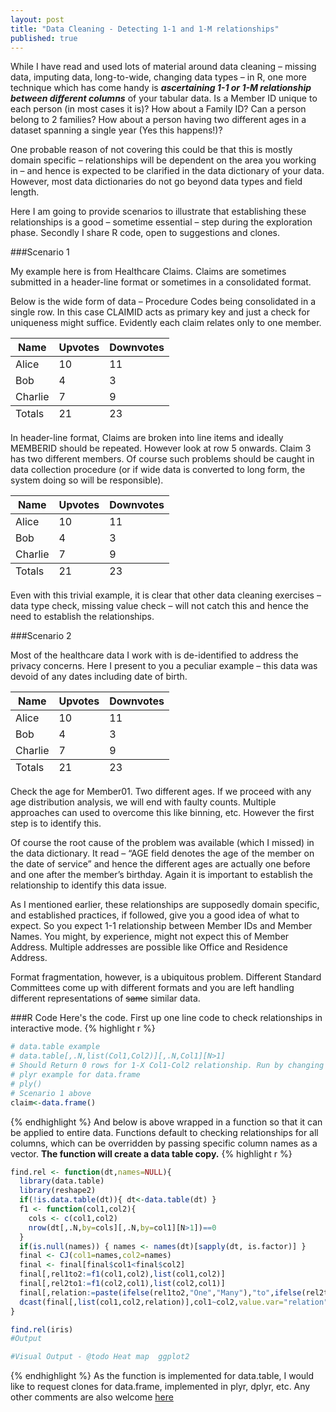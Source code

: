 ```yaml
---
layout: post
title: "Data Cleaning - Detecting 1-1 and 1-M relationships"
published: true
---
```


While I have read and used lots of material around data cleaning – missing data, imputing data, long-to-wide, changing data types – in R, one more technique which has come handy is **_ascertaining 1-1 or 1-M relationship between different columns_** of your tabular data. Is a Member ID unique to each person (in most cases it is)? How about a Family ID? Can a person belong to 2 families? How about a person having two different ages in a dataset spanning a single year (Yes this happens!)?

One probable reason of not covering this could be that this is mostly domain specific – relationships will be dependent on the area you working in – and hence is expected to be clarified in the data dictionary of your data. However, most data dictionaries do not go beyond data types and field length.

Here I am going to provide scenarios to illustrate that establishing these relationships is a good – sometime essential – step during the exploration phase. Secondly I share R code, open to suggestions and clones.

###Scenario 1

My example here is from Healthcare Claims. Claims are sometimes submitted in a header-line format or sometimes in a consolidated format.

Below is the wide form of data – Procedure Codes being consolidated in a single row. In this case CLAIMID acts as primary key and just a check for uniqueness might suffice. Evidently each claim relates only to one member.

<table>
  <thead>
    <tr>
      <th>Name</th>
      <th>Upvotes</th>
      <th>Downvotes</th>
    </tr>
  </thead>
  <tfoot>
    <tr>
      <td>Totals</td>
      <td>21</td>
      <td>23</td>
    </tr>
  </tfoot>
  <tbody>
    <tr>
      <td>Alice</td>
      <td>10</td>
      <td>11</td>
    </tr>
    <tr>
      <td>Bob</td>
      <td>4</td>
      <td>3</td>
    </tr>
    <tr>
      <td>Charlie</td>
      <td>7</td>
      <td>9</td>
    </tr>
  </tbody>
</table>

In header-line format, Claims are broken into line items and ideally MEMBERID should be repeated. However look at row 5 onwards. Claim 3 has two different members. Of course such problems should be caught in data collection procedure (or if wide data is converted to long form, the system doing so will be responsible). 

<table>
  <thead>
    <tr>
      <th>Name</th>
      <th>Upvotes</th>
      <th>Downvotes</th>
    </tr>
  </thead>
  <tfoot>
    <tr>
      <td>Totals</td>
      <td>21</td>
      <td>23</td>
    </tr>
  </tfoot>
  <tbody>
    <tr>
      <td>Alice</td>
      <td>10</td>
      <td>11</td>
    </tr>
    <tr>
      <td>Bob</td>
      <td>4</td>
      <td>3</td>
    </tr>
    <tr>
      <td>Charlie</td>
      <td>7</td>
      <td>9</td>
    </tr>
  </tbody>
</table>

Even with this trivial example, it is clear that other data cleaning exercises – data type check, missing value check – will not catch this and hence the need to establish the relationships.

###Scenario 2

Most of the healthcare data I work with is de-identified to address the privacy concerns. Here I present to you a peculiar example – this data was devoid of any dates including date of birth.

<table>
  <thead>
    <tr>
      <th>Name</th>
      <th>Upvotes</th>
      <th>Downvotes</th>
    </tr>
  </thead>
  <tfoot>
    <tr>
      <td>Totals</td>
      <td>21</td>
      <td>23</td>
    </tr>
  </tfoot>
  <tbody>
    <tr>
      <td>Alice</td>
      <td>10</td>
      <td>11</td>
    </tr>
    <tr>
      <td>Bob</td>
      <td>4</td>
      <td>3</td>
    </tr>
    <tr>
      <td>Charlie</td>
      <td>7</td>
      <td>9</td>
    </tr>
  </tbody>
</table>

Check the age for Member01. Two different ages. If we proceed with any age distribution analysis, we will end with faulty counts. Multiple approaches can used to overcome this like binning, etc. However the first step is to identify this. 

Of course the root cause of the problem was available (which I missed) in the data dictionary. It read – “AGE field denotes the age of the member on the date of service” and hence the different ages are actually one before and one after the member’s birthday. Again it is important to establish the relationship to identify this data issue.

As I mentioned earlier, these relationships are supposedly domain specific, and established practices, if followed, give you a good idea of what to expect. So you expect 1-1 relationship between Member IDs and Member Names. You might, by experience, might not expect this of Member Address. Multiple addresses are possible like Office and Residence Address.

Format fragmentation, however, is a ubiquitous problem. Different Standard Committees come up with different formats and you are left handling different representations of ~~same~~ similar data.

###R Code
Here's the code. First up one line code to check relationships in interactive mode.
{% highlight r %}
```R
# data.table example
# data.table[,.N,list(Col1,Col2)][,.N,Col1][N>1]
# Should Return 0 rows for 1-X Col1-Col2 relationship. Run by changing Col1 to Col2 to check reverse
# plyr example for data.frame
# ply()
# Scenario 1 above
claim<-data.frame()
```
{% endhighlight %}
And below is above wrapped in a function so that it can be applied to entire data. Functions default to checking relationships for all columns, which can be overridden by passing specific column names as a vector. **The function will create a data table copy.**
{% highlight r %}
```R
find.rel <- function(dt,names=NULL){
  library(data.table)
  library(reshape2)
  if(!is.data.table(dt)){ dt<-data.table(dt) }
  f1 <- function(col1,col2){
    cols <- c(col1,col2)
    nrow(dt[,.N,by=cols][,.N,by=col1][N>1])==0
  }
  if(is.null(names)) { names <- names(dt)[sapply(dt, is.factor)] }
  final <- CJ(col1=names,col2=names)
  final <- final[final$col1<final$col2]
  final[,rel1to2:=f1(col1,col2),list(col1,col2)]
  final[,rel2to1:=f1(col2,col1),list(col2,col1)]
  final[,relation:=paste(ifelse(rel1to2,"One","Many"),"to",ifelse(rel2to1,"One","Many"))]
  dcast(final[,list(col1,col2,relation)],col1~col2,value.var="relation")
}

find.rel(iris)
#Output

#Visual Output - @todo Heat map  ggplot2
```
{% endhighlight %}
As the function is implemented for data.table, I would like to request clones for data.frame, implemented in plyr, dplyr, etc. Any other comments are also welcome [here](http://saurabhagur.com)